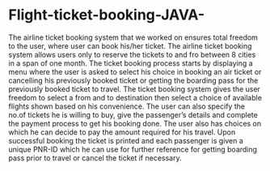 # Flight-ticket-booking-JAVA-

The airline ticket booking system that we worked on ensures total freedom to the user,
where user can book his/her ticket. The airline ticket booking system allows users only to
reserve the tickets to and fro between 8 cities in a span of one month. The ticket booking process
starts by displaying a menu where the user is asked to select his choice in booking an air ticket or
cancelling his previously booked ticket or getting the boarding pass for the previously booked
ticket to travel. The ticket booking system gives the user freedom to select a from and to destination
then select a choice of available flights shown based on his convenience. The user can also specify
the no.of tickets he is willing to buy, give the passenger’s details and complete the payment process
to get his booking done. The user also has choices on which he can decide to pay the amount
required for his travel. Upon successful booking the ticket is printed and each passenger is given
a unique PNR-ID which he can use for further reference for getting boarding pass prior to travel
or cancel the ticket if necessary.
